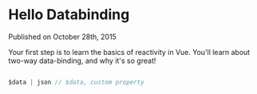 # Hello Databinding
Published on October 28th, 2015

Your first step is to learn the basics of reactivity in Vue. You'll learn about two-way data-binding, and why it's so great!


```javascript

$data | json // $data, custom property
```

